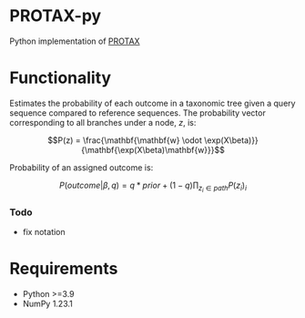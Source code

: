 # PROTAX-py
Python implementation of [PROTAX](https://pubmed.ncbi.nlm.nih.gov/27296980/) 

# Functionality
Estimates the probability of each outcome in a taxonomic tree given a query sequence compared to reference sequences. The probability vector corresponding to all branches under a node, $z$, is:

$$P(z) = \frac{\mathbf{\mathbf{w} \odot \exp(X\beta)}}{\mathbf{\exp(X\beta)\mathbf{w}}}$$

Probability of an assigned outcome is:

$$P(outcome | \beta,q) = q*prior+(1-q)\prod_{z_i \in path} P(z_i)_i$$

### Todo
- fix notation
# Requirements
- Python >=3.9
- NumPy 1.23.1